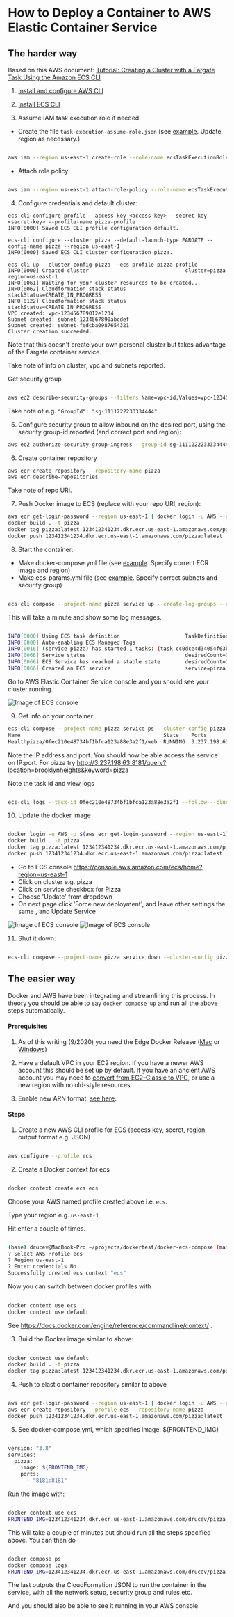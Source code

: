 # How to Deploy a Container to AWS Elastic Container Service

## The harder way

Based on this AWS document: [Tutorial: Creating a Cluster with a Fargate Task Using the Amazon ECS CLI](https://docs.aws.amazon.com/AmazonECS/latest/developerguide/ecs-cli-tutorial-fargate.html)

1) [Install and configure AWS CLI](https://docs.aws.amazon.com/cli/latest/userguide/cli-environment.html)

2) [Install ECS CLI](https://docs.aws.amazon.com/AmazonECS/latest/developerguide/ECS_CLI_installation.html)

3) Assume IAM task execution role if needed:

- Create the file `task-execution-assume-role.json` (see [example](task-execution-assume-role.json). Update region as necessary.) 

```bash

aws iam --region us-east-1 create-role --role-name ecsTaskExecutionRole --assume-role-policy-document file://task-execution-assume-role.json

```


- Attach role policy:

```bash

aws iam --region us-east-1 attach-role-policy --role-name ecsTaskExecutionRole --policy-arn arn:aws:iam::aws:policy/service-role/AmazonECSTaskExecutionRolePolicy

```

4) Configure credentials and default cluster:
```
ecs-cli configure profile --access-key <access-key> --secret-key <secret-key> --profile-name pizza-profile
INFO[0000] Saved ECS CLI profile configuration default.

ecs-cli configure --cluster pizza --default-launch-type FARGATE --config-name pizza --region us-east-1
INFO[0000] Saved ECS CLI cluster configuration pizza.

ecs-cli up --cluster-config pizza --ecs-profile pizza-profile
INFO[0000] Created cluster                               cluster=pizza region=us-east-1
INFO[0061] Waiting for your cluster resources to be created...
INFO[0062] Cloudformation stack status                   stackStatus=CREATE_IN_PROGRESS
INFO[0122] Cloudformation stack status                   stackStatus=CREATE_IN_PROGRESS
VPC created: vpc-123456789012e1234
Subnet created: subnet-1234567890abcdef
Subnet created: subnet-fedcba0987654321
Cluster creation succeeded.
```

Note that this doesn't create your own personal cluster but takes advantage of the Fargate container service.

Take note of info on cluster,  vpc and subnets reported.

Get security group
```bash

aws ec2 describe-security-groups --filters Name=vpc-id,Values=vpc-123456789012e1234 --region us-east-1

```
Take note of e.g. `"GroupId": "sg-1111222233334444"`

5) Configure security group to allow inbound on the desired port, using the security group-id reported (and correct port and region):
```bash
aws ec2 authorize-security-group-ingress --group-id sg-1111222233334444 --protocol tcp --port 8181 --cidr 0.0.0.0/0 --region us-east-1

```

6) Create container repository 
```bash
aws ecr create-repository --repository-name pizza
aws ecr describe-repositories

```
Take note of repo URI.

7) Push Docker image to ECS (replace with your repo URI, region):
```bash
aws ecr get-login-password --region us-east-1 | docker login -u AWS --password-stdin 123412341234.dkr.ecr.us-east-1.amazonaws.com
docker build . -t pizza
docker tag pizza:latest 123412341234.dkr.ecr.us-east-1.amazonaws.com/pizza:latest
docker push 123412341234.dkr.ecr.us-east-1.amazonaws.com/pizza:latest

```

8) Start the container:

- Make docker-compose.yml file (see [example](docker-compose.yml). Specify correct ECR image and region)
- Make ecs-params.yml file (see [example](ecs-params.yml). Specify correct subnets and security group)

```bash

ecs-cli compose --project-name pizza service up --create-log-groups --cluster-config pizza --ecs-profile pizza-profile

```

This will take a minute and show some log messages.

```bash

INFO[0000] Using ECS task definition                     TaskDefinition="pizza:1"
INFO[0000] Auto-enabling ECS Managed Tags
INFO[0016] (service pizza) has started 1 tasks: (task cc0dce4d34054f63b3c734b7d9071189).  timestamp="2020-08-23 19:11:14 +0000 UTC"
INFO[0066] Service status                                desiredCount=1 runningCount=1 serviceName=pizza
INFO[0066] ECS Service has reached a stable state        desiredCount=1 runningCount=1 serviceName=pizza
INFO[0066] Created an ECS service                        service=pizza taskDefinition="pizza:1"

```

Go to AWS Elastic Container Service console and you should see your cluster running.

![Image of ECS console](images/ECS.png)

9) Get info on your container:
```bash
ecs-cli compose --project-name pizza service ps --cluster-config pizza --ecs-profile pizza-profile
Name                                              State    Ports                        Task          Definition
Healthpizza/0fec210e48734bf1bfca123a88e3a2f1/web  RUNNING  3.237.198.63:8181->8181/tcp  pizza:1       UNKNOWN

```

Note the IP address and port. You should now be able access the service on IP:port. For pizza try
http://3.237.198.63:8181/query?location=brooklynheights&keyword=pizza
										    

Note the task id and view logs
```bash

ecs-cli logs --task-id 0fec210e48734bf1bfca123a88e3a2f1 --follow --cluster-config pizza --ecs-profile pizza-profile

```

10) Update the docker image
```bash

docker login -u AWS -p $(aws ecr get-login-password --region us-east-1) 123412341234.dkr.ecr.us-east-1.amazonaws.com
docker build . -t pizza
docker tag pizza:latest 123412341234.dkr.ecr.us-east-1.amazonaws.com/pizza:latest
docker push 123412341234.dkr.ecr.us-east-1.amazonaws.com/pizza:latest

```

- Go to ECS console https://console.aws.amazon.com/ecs/home?region=us-east-1
- Click on cluster e.g. pizza
- Click on service checkbox for Pizza
- Choose 'Update' from dropdown
- On next page click 'Force new deployment', and leave other settings the same , and Update Service

![Image of ECS console](images/cluster_update.png)
![Image of ECS console](images/force.png)

11) Shut it down:
```bash

ecs-cli compose --project-name pizza service down --cluster-config pizza --ecs-profile pizza-profile

```

## The easier way

Docker and AWS have been integrating and streamlining this process. In theory you should be able to say `docker compose up` and run all the above steps automatically.

#### Prerequisites

1) As of this writing (9/2020) you need the Edge Docker Release ([Mac](https://docs.docker.com/docker-for-mac/edge-release-notes/) or [Windows](https://docs.docker.com/docker-for-windows/edge-release-notes/))
		 
2) Have a default VPC in your EC2 region. If you have a newer AWS account this should be set up by default. If you have an ancient AWS account you may need to [convert from EC2-Classic to VPC](https://docs.aws.amazon.com/AWSEC2/latest/UserGuide/vpc-migrate.html#convert-ec2-classic-account), or use a new region with no old-style resources.

3) Enable new ARN format: [see here](https://us-east-1.console.aws.amazon.com/ecs/home?region=us-east12#/settings).

#### Steps

1) Create a new AWS CLI profile for ECS (access key, secret, region, output format e.g. JSON)
```bash

aws configure --profile ecs

```

2) Create a Docker context for ecs
```bash

docker context create ecs ecs

```

Choose your AWS named profile created above i.e. `ecs`.

Type your region e.g. `us-east-1`

Hit enter a couple of times.

```bash

(base) drucev@MacBook-Pro ~/projects/dockertest/docker-ecs-compose (main*) $ docker context create ecs ecs
? Select AWS Profile ecs
? Region us-east-1
? Enter credentials No
Successfully created ecs context "ecs"

```

Now you can switch between docker profiles with
```bash
		   
docker context use ecs
docker context use default

```

See https://docs.docker.com/engine/reference/commandline/context/ .

3) Build the Docker image similar to above:
```bash
   
docker context use default
docker build . -t pizza
docker tag pizza:latest 123412341234.dkr.ecr.us-east-1.amazonaws.com/pizza:latest

```

4) Push to elastic container repository similar to above
```bash

aws ecr get-login-password --region us-east-1 | docker login -u AWS --password-stdin 123412341234.dkr.ecr.us-east-1.amazonaws.com
aws ecr create-repository --profile ecs --repository-name pizza
docker push 123412341234.dkr.ecr.us-east-1.amazonaws.com/pizza:latest

```

5) See docker-compose.yml, which specifies image: $(FRONTEND_IMG)
```bash

version: "3.8"
services:
  pizza:
    image: ${FRONTEND_IMG}
    ports:
      - "8181:8181"

```

Run the image with:
```bash

docker context use ecs
FRONTEND_IMG=123412341234.dkr.ecr.us-east-1.amazonaws.com/drucev/pizza:latest docker compose up

```

This will take a couple of minutes but should run all the steps specified above. You can then do 

```bash

docker compose ps
docker compose logs
FRONTEND_IMG=123412341234.dkr.ecr.us-east-1.amazonaws.com/drucev/pizza:latest docker compose convert


```
The last outputs the CloudFormation JSON to run the container in the service, with all the network setup, security group and rules etc.

And you should also be able to see it running in your AWS console.
